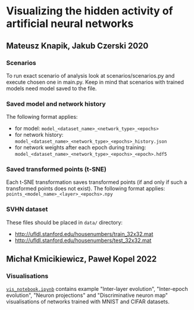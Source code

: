 # Visualizing the hidden activity of artificial neural networks

## Mateusz Knapik, Jakub Czerski 2020

### Scenarios

To run exact scenario of analysis look at scenarios/scenarios.py and execute chosen one in main.py.
Keep in mind that scenarios with trained models need model saved to the file.

### Saved model and network history

The following format applies:

- for model: `model_<dataset_name>_<network_type>_<epochs>`
- for network history: `model_<dataset_name>_<network_type>_<epochs>_history.json`
- for network weights after each epoch during training: `model_<dataset_name>_<network_type>_<epochs>_<epoch>.hdf5`

### Saved transformed points (t-SNE)

Each t-SNE transformation saves transformed points (if and only if such a transformed points does not exist).
The following format applies: `points_<model_name>_<layer>_<epochs>.npy`

### SVHN dataset

These files should be placed in `data/` directory:

- <http://ufldl.stanford.edu/housenumbers/train_32x32.mat>
- <http://ufldl.stanford.edu/housenumbers/test_32x32.mat>

## Michał Kmicikiewicz, Paweł Kopel 2022

### Visualisations

[`vis_notebook.ipynb`](vis_notebook.ipynb) contains example "Inter-layer evolution", "Inter-epoch evolution",
"Neuron projections" and "Discriminative neuron map" visualisations of networks trained with MNIST and CIFAR datasets.
